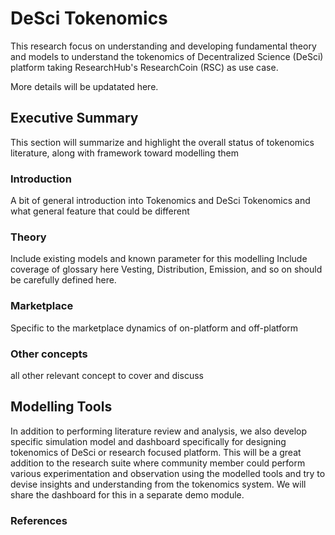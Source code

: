 # DeSci Tokenomics

This research focus on understanding and developing fundamental theory and models to understand the tokenomics of Decentralized Science (DeSci) platform taking ResearchHub's ResearchCoin (RSC) as use case. 

More details will be updatated here. 




## Executive Summary 

This section will summarize and highlight the overall status of tokenomics literature, along with framework toward modelling them

### Introduction 
A bit of general introduction into Tokenomics and DeSci Tokenomics and what general feature that could be different

### Theory

Include existing models and known parameter for this modelling 
Include coverage of glossary here 
Vesting, Distribution, Emission, and so on should be carefully defined here.



### Marketplace 

Specific to the marketplace dynamics of on-platform and off-platform

### Other concepts 

all other relevant concept to cover and discuss

## Modelling Tools 

In addition to performing literature review and analysis, we also develop specific simulation model and dashboard specifically for designing tokenomics of DeSci or research focused platform. 
This will be a great addition to the research suite where community member could perform various experimentation and observation using the modelled tools and try to devise insights and understanding from the tokenomics system. 
We will share the dashboard for this in a separate demo module. 



### References
